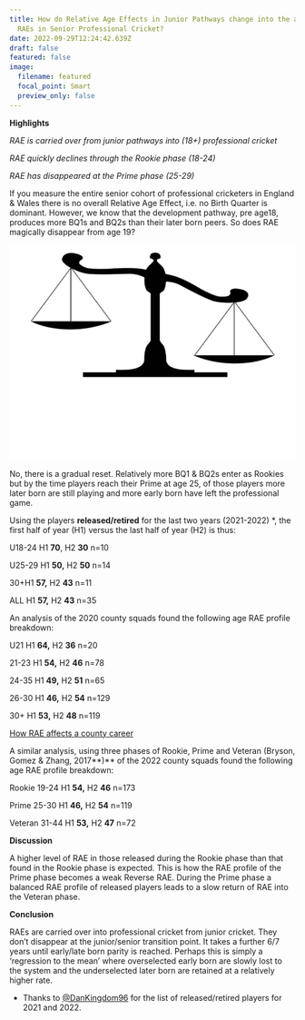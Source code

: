 ```yaml
---
title: How do Relative Age Effects in Junior Pathways change into the absence of
  RAEs in Senior Professional Cricket?
date: 2022-09-29T12:24:42.639Z
draft: false
featured: false
image:
  filename: featured
  focal_point: Smart
  preview_only: false
---
```

<meta name="twitter:card" content="summary_large_image" />
<meta name="twitter:site" content="@nothirdman" />
<meta name="twitter:title" content="How do Relative Age Effects in Junior Pathways change into the absence of RAEs in Senior Professional Cricket?" />
<meta name="twitter:description" content="RAEs are carried over into professional cricket from junior cricket. They don’t disappear at the junior/senior transition point. It takes a further 6/7 years until early/late born parity is reached. Perhaps this is simply a ‘regression to the mean’ where overselected early born are slowly lost to the system and the underselected later born are retained at a relatively higher rate." />
<meta name="twitter:image" content="https://onemoresummer.co.uk/post/relative-age-effect-in-senior-professional-cricket-yes-no-it-depends/scales.jpg" />

**Highlights**

*RAE is carried over from junior pathways into (18+) professional cricket*

*RAE quickly declines through the Rookie phase (18-24)*

*RAE has disappeared at the Prime phase (25-29)*

If you measure the entire senior cohort of professional cricketers in England & Wales there is no overall Relative Age Effect, i.e. no Birth Quarter is dominant. However, we know that the development pathway, pre age18, produces more BQ1s and BQ2s than their later born peers. So does RAE magically disappear from age 19?

![](scales.jpg)

No, there is a gradual reset. Relatively more BQ1 & BQ2s enter as Rookies but by the time players reach their Prime at age 25, of those players more later born are still playing and more early born have left the professional game.

Using the players **released/retired** for the last two years (2021-2022) *, the first half of year (H1) versus the last half of year (H2) is thus:

U18-24 H1 **70**, H2 **30** n=10 

U25-29 H1 **50,** H2 **50** n=14

30+H1 **57,** H2 **43** n=11

ALL H1 **57,** H2 **43** n=35

An analysis of the 2020 county squads found the following age RAE profile breakdown:

U21 H1 **64,** H2 **36** n=20

21-23 H1 **54,** H2 **46** n=78

24-35 H1 **49,** H2 **51** n=65

26-30 H1 **46,** H2 **54** n=129

30+ H1 **53,** H2 **48** n=119[](https://onemoresummer.co.uk/post/how-rae-affects-a-county-career/)

[How RAE affects a county career](https://onemoresummer.co.uk/post/how-rae-affects-a-county-career/)

A similar analysis, using three phases of Rookie, Prime and Veteran (Bryson, Gomez & Zhang, 2017**)** of the 2022 county squads found the following age RAE profile breakdown:

Rookie 19-24 H1 **54,** H2 **46** n=173

Prime 25-30 H1 **46,** H2 **54** n=119

Veteran 31-44 H1 **53,** H2 **47** n=72

**Discussion**

A higher level of RAE in those released during the Rookie phase than that found in the Rookie phase is expected. This is how the RAE profile of the Prime phase becomes a weak Reverse RAE. During the Prime phase a balanced RAE profile of released players leads to a slow return of RAE into the Veteran phase. 

**Conclusion**

RAEs are carried over into professional cricket from junior cricket. They don’t disappear at the junior/senior transition point. It takes a further 6/7 years until early/late born parity is reached. Perhaps this is simply a ‘regression to the mean’ where overselected early born are slowly lost to the system and the underselected later born are retained at a relatively higher rate.

* Thanks to [@DanKingdom96](https://twitter.com/DanKingdom96) for the list of released/retired players for 2021 and 2022.